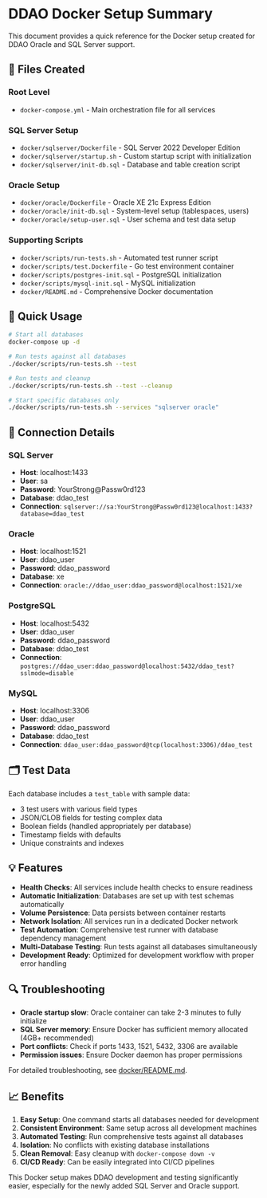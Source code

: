 # DDAO Docker Setup Summary

This document provides a quick reference for the Docker setup created for DDAO Oracle and SQL Server support.

## 📁 Files Created

### Root Level
- `docker-compose.yml` - Main orchestration file for all services

### SQL Server Setup
- `docker/sqlserver/Dockerfile` - SQL Server 2022 Developer Edition
- `docker/sqlserver/startup.sh` - Custom startup script with initialization
- `docker/sqlserver/init-db.sql` - Database and table creation script

### Oracle Setup
- `docker/oracle/Dockerfile` - Oracle XE 21c Express Edition
- `docker/oracle/init-db.sql` - System-level setup (tablespaces, users)
- `docker/oracle/setup-user.sql` - User schema and test data setup

### Supporting Scripts
- `docker/scripts/run-tests.sh` - Automated test runner script
- `docker/scripts/test.Dockerfile` - Go test environment container
- `docker/scripts/postgres-init.sql` - PostgreSQL initialization
- `docker/scripts/mysql-init.sql` - MySQL initialization
- `docker/README.md` - Comprehensive Docker documentation

## 🚀 Quick Usage

```bash
# Start all databases
docker-compose up -d

# Run tests against all databases
./docker/scripts/run-tests.sh --test

# Run tests and cleanup
./docker/scripts/run-tests.sh --test --cleanup

# Start specific databases only
./docker/scripts/run-tests.sh --services "sqlserver oracle"
```

## 🔧 Connection Details

### SQL Server
- **Host**: localhost:1433
- **User**: sa
- **Password**: YourStrong@Passw0rd123
- **Database**: ddao_test
- **Connection**: `sqlserver://sa:YourStrong@Passw0rd123@localhost:1433?database=ddao_test`

### Oracle
- **Host**: localhost:1521
- **User**: ddao_user
- **Password**: ddao_password
- **Database**: xe
- **Connection**: `oracle://ddao_user:ddao_password@localhost:1521/xe`

### PostgreSQL
- **Host**: localhost:5432
- **User**: ddao_user
- **Password**: ddao_password
- **Database**: ddao_test
- **Connection**: `postgres://ddao_user:ddao_password@localhost:5432/ddao_test?sslmode=disable`

### MySQL
- **Host**: localhost:3306
- **User**: ddao_user
- **Password**: ddao_password
- **Database**: ddao_test
- **Connection**: `ddao_user:ddao_password@tcp(localhost:3306)/ddao_test`

## 🗂️ Test Data

Each database includes a `test_table` with sample data:
- 3 test users with various field types
- JSON/CLOB fields for testing complex data
- Boolean fields (handled appropriately per database)
- Timestamp fields with defaults
- Unique constraints and indexes

## 💡 Features

- **Health Checks**: All services include health checks to ensure readiness
- **Automatic Initialization**: Databases are set up with test schemas automatically
- **Volume Persistence**: Data persists between container restarts
- **Network Isolation**: All services run in a dedicated Docker network
- **Test Automation**: Comprehensive test runner with database dependency management
- **Multi-Database Testing**: Run tests against all databases simultaneously
- **Development Ready**: Optimized for development workflow with proper error handling

## 🔍 Troubleshooting

- **Oracle startup slow**: Oracle container can take 2-3 minutes to fully initialize
- **SQL Server memory**: Ensure Docker has sufficient memory allocated (4GB+ recommended)
- **Port conflicts**: Check if ports 1433, 1521, 5432, 3306 are available
- **Permission issues**: Ensure Docker daemon has proper permissions

For detailed troubleshooting, see [docker/README.md](docker/README.md).

## 📈 Benefits

1. **Easy Setup**: One command starts all databases needed for development
2. **Consistent Environment**: Same setup across all development machines
3. **Automated Testing**: Run comprehensive tests against all databases
4. **Isolation**: No conflicts with existing database installations
5. **Clean Removal**: Easy cleanup with `docker-compose down -v`
6. **CI/CD Ready**: Can be easily integrated into CI/CD pipelines

This Docker setup makes DDAO development and testing significantly easier, especially for the newly added SQL Server and Oracle support.